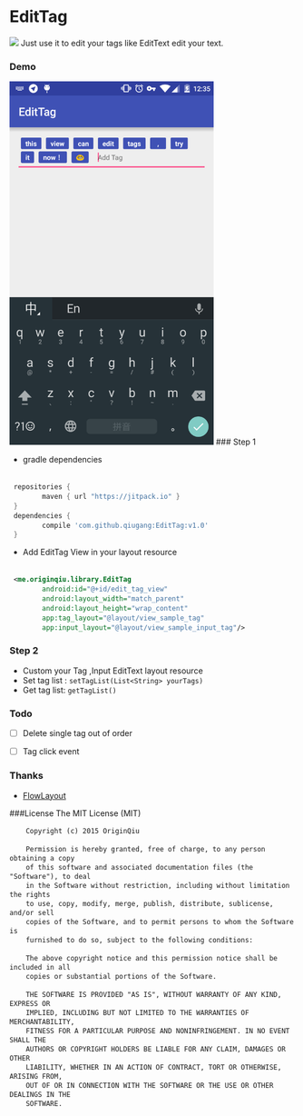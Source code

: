 # EditTag
[![](https://jitpack.io/v/qiugang/EditTag.svg)](https://jitpack.io/#qiugang/EditTag)
 Just use it to edit your tags like EditText edit your text.
### Demo
<img src="/screenshots/s01.jpg" width="360" height="640" />
### Step 1

* gradle dependencies

```groovy

 repositories {
        maven { url "https://jitpack.io" }
 }
 dependencies {
	    compile 'com.github.qiugang:EditTag:v1.0'
 }
```
* Add EditTag View in your layout resource

```xml

 <me.originqiu.library.EditTag
        android:id="@+id/edit_tag_view"
        android:layout_width="match_parent"
        android:layout_height="wrap_content"
        app:tag_layout="@layout/view_sample_tag"
        app:input_layout="@layout/view_sample_input_tag"/>
```

### Step 2

* Custom your Tag ,Input EditText layout resource
* Set  tag list : ```setTagList(List<String> yourTags)```
* Get tag list: ```getTagList()```

### Todo
 - [ ] Delete single tag out of order
 - [ ] Tag click event


### Thanks
* [FlowLayout](https://github.com/hongyangAndroid/FlowLayout/blob/master/flowlayout-lib%2Fsrc%2Fmain%2Fjava%2Fcom%2Fzhy%2Fview%2Fflowlayout%2FFlowLayout.java)

###License
    The MIT License (MIT)

        Copyright (c) 2015 OriginQiu

        Permission is hereby granted, free of charge, to any person obtaining a copy
        of this software and associated documentation files (the "Software"), to deal
        in the Software without restriction, including without limitation the rights
        to use, copy, modify, merge, publish, distribute, sublicense, and/or sell
        copies of the Software, and to permit persons to whom the Software is
        furnished to do so, subject to the following conditions:

        The above copyright notice and this permission notice shall be included in all
        copies or substantial portions of the Software.

        THE SOFTWARE IS PROVIDED "AS IS", WITHOUT WARRANTY OF ANY KIND, EXPRESS OR
        IMPLIED, INCLUDING BUT NOT LIMITED TO THE WARRANTIES OF MERCHANTABILITY,
        FITNESS FOR A PARTICULAR PURPOSE AND NONINFRINGEMENT. IN NO EVENT SHALL THE
        AUTHORS OR COPYRIGHT HOLDERS BE LIABLE FOR ANY CLAIM, DAMAGES OR OTHER
        LIABILITY, WHETHER IN AN ACTION OF CONTRACT, TORT OR OTHERWISE, ARISING FROM,
        OUT OF OR IN CONNECTION WITH THE SOFTWARE OR THE USE OR OTHER DEALINGS IN THE
        SOFTWARE.



